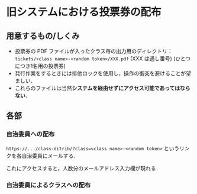 # 旧システムにおける投票券の配布

## 用意するもの/しくみ

- 投票券の PDF ファイルが入ったクラス毎の出力用のディレクトリ：`tickets/<class name>-<random token>/XXX.pdf` (XXX は通し番号) (ひとつにつき1名用の投票券)
- 発行作業をするときには排他ロックを使用し，操作の衝突を避けることが望ましい．
- これらのファイルは当然**システムを経由せずにアクセス可能であってはならない**．

## 各部

### 自治委員への配布

`https://.../class-ditrib/?class=<class name>-<random token>` というリンクを各自治委員にメールする．

これにアクセスすると，人数分のメールアドレス入力欄が現れる．

### 自治委員によるクラスへの配布

